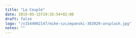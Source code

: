 ```yaml
---
title: "Le Couple"
date: 2019-05-15T19:35:54+02:00
draft: false
logo: "/v1544002147/mike-szczepanski-383929-unsplash.jpg"
notes: ""
---
```


